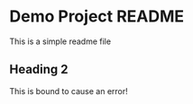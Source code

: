 # Demo Project README

This is a simple readme file

## Heading 2

This is bound to cause an error!
